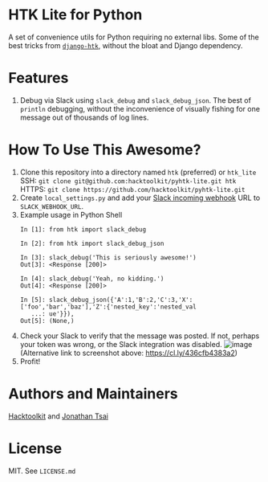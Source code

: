 # HTK Lite for Python

A set of convenience utils for Python requiring no external libs. Some of the best tricks from [`django-htk`](https://github.com/hacktoolkit/django-htk), without the bloat and Django dependency.


# Features

1. Debug via Slack using `slack_debug` and `slack_debug_json`. The best of `println` debugging, without the inconvenience of visually fishing for one message out of thousands of log lines.


# How To Use This Awesome?

1. Clone this repository into a directory named `htk` (preferred) or `htk_lite`  
    SSH: `git clone git@github.com:hacktoolkit/pyhtk-lite.git htk`  
    HTTPS: `git clone https://github.com/hacktoolkit/pyhtk-lite.git`
1. Create `local_settings.py` and add your [Slack incoming webhook](https://slack.com/apps/A0F7XDUAZ-incoming-webhooks) URL to `SLACK_WEBHOOK_URL`.
1. Example usage in Python Shell
    ```
    In [1]: from htk import slack_debug

    In [2]: from htk import slack_debug_json

    In [3]: slack_debug('This is seriously awesome!')
    Out[3]: <Response [200]>

    In [4]: slack_debug('Yeah, no kidding.')
    Out[4]: <Response [200]>

    In [5]: slack_debug_json({'A':1,'B':2,'C':3,'X':['foo','bar','baz'],'Z':{'nested_key':'nested_val
       ...: ue'}}),
    Out[5]: (None,)
    ```
1. Check your Slack to verify that the message was posted. If not, perhaps your token was wrong, or the Slack integration was disabled.
    ![image](https://user-images.githubusercontent.com/422501/61013274-e65e1e00-a336-11e9-90aa-44a6fd1e217c.png)  
    (Alternative link to screenshot above: https://cl.ly/436cfb4383a2)
1. Profit!

# Authors and Maintainers

[Hacktoolkit](https://github.com/hacktoolkit) and [Jonathan Tsai](https://github.com/jontsai)

# License

MIT. See `LICENSE.md`
